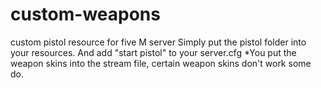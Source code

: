 # custom-weapons
custom pistol resource for five M server
Simply put the pistol folder into your resources.
And add "start pistol" to your server.cfg
*You put the weapon skins into the stream file, certain weapon skins don't work some do. 
